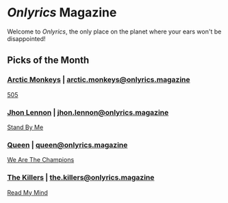 # _Onlyrics_ Magazine

Welcome to _Onlyrics_, the only place on the planet where your ears won't be disappointed!



## Picks of the Month

### [Arctic Monkeys](/writer/arctic_monkeys.md) | arctic.monkeys@onlyrics.magazine

[505](song/feb/505.md)

### [Jhon Lennon](writer/john_lennon.md) | jhon.lennon@onlyrics.magazine

[Stand By Me](song/feb/stand_by_me.md)

### [Queen](writer/queen.md) | queen@onlyrics.magazine

[We Are The Champions](song/jan/we_are_the_champions.md)

### [The Killers](writer/the_killers) | the.killers@onlyrics.magazine

[Read My Mind](song/feb/read_my_mind.md)
